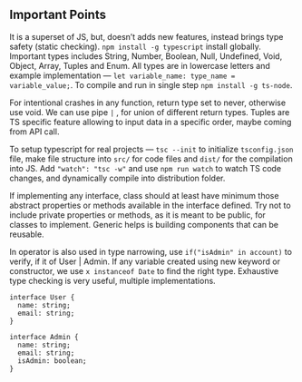 ## Important Points
It is a superset of JS, but, doesn’t adds new features, instead brings type safety (static checking). `npm install -g typescript` install globally. Important types includes String, Number, Boolean, Null, Undefined, Void, Object, Array, Tuples and Enum. All types are in lowercase letters and example implementation — `let variable_name: type_name = variable_value;`. To compile and run in single step `npm install -g ts-node`.

For intentional crashes in any function, return type set to never, otherwise use void. We can use pipe `|` , for union of different return types. Tuples are TS specific feature allowing to input data in a specific order, maybe coming from API call.

To setup typescript for real projects — `tsc --init` to initialize `tsconfig.json` file, make file structure into `src/` for code files and `dist/` for the compilation into JS. Add `"watch": "tsc -w"` and use `npm run watch` to watch TS code changes, and dynamically compile into distribution folder.

If implementing any interface, class should at least have minimum those abstract properties or methods available in the interface defined. Try not to include private properties or methods, as it is meant to be public, for classes to implement. Generic helps is building components that can be reusable.

In operator is also used in type narrowing, use `if("isAdmin" in account)` to verify, if it of User | Admin. If any variable created using new keyword or constructor, we use `x instanceof Date` to find the right type. Exhaustive type checking is very useful, multiple implementations.

```tsx
interface User {
  name: string;
  email: string;
}

interface Admin {
  name: string;
  email: string;
  isAdmin: boolean;
}
```
